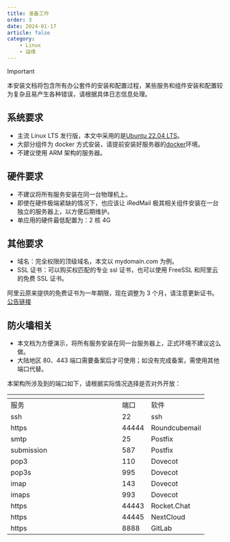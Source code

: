 ```yaml
---
title: 准备工作
order: 3
date: 2024-01-17
article: false
category:
    - Linux
    - 运维
---
```


> [!important]
> 本安装文档将包含所有办公套件的安装和配置过程，某些服务和组件安装和配置较为复杂且易产生各种错误，请根据具体日志信息处理。

## 系统要求

- 主流 Linux LTS 发行版，本文中采用的是[Ubuntu 22.04 LTS](https://ubuntu.com/download/server)。
- 大部分组件为 docker 方式安装，请提前安装好服务器的[docker](https://docs.docker.com/engine/install/ubuntu/)环境。
- 不建议使用 ARM 架构的服务器。

## 硬件要求

- 不建议将所有服务安装在同一台物理机上。
- 即使在硬件极端紧缺的情况下，也应该让 iRedMail 极其相关组件安装在一台独立的服务器上，以方便后期维护。
- 单应用的硬件最低配置为：2 核 4G

## 其他要求

- 域名：完全权限的顶级域名，本文以 mydomain.com 为例。
- SSL 证书：可以购买权匹配的专业 ssl 证书，也可以使用 FreeSSL 和阿里云的免费 SSL 证书。

阿里云原来提供的免费证书为一年期限，现在调整为 3 个月，请注意更新证书。[公告链接](https://help.aliyun.com/zh/ssl-certificate/product-overview/notice-on-adjustment-of-service-policies-for-free-certificates)

## 防火墙相关

- 本文档为方便演示，将所有服务安装在同一台服务器上，正式环境不建议这么做。
- 大陆地区 80、443 端口需要备案后才可使用；如没有完成备案，需使用其他端口代替。

本架构所涉及到的端口如下，请根据实际情况选择是否对外开放：

<table data-header-hidden data-full-width="false"><thead><tr><th width="244.33333333333331"></th><th></th><th></th></tr></thead><tbody><tr><td>服务</td><td>端口</td><td>软件</td></tr><tr><td>ssh</td><td>22</td><td>ssh</td></tr><tr><td>https</td><td>44444</td><td>Roundcubemail</td></tr><tr><td>smtp</td><td>25</td><td>Postfix</td></tr><tr><td>submission</td><td>587</td><td>Postfix</td></tr><tr><td>pop3</td><td>110</td><td>Dovecot</td></tr><tr><td>pop3s</td><td>995</td><td>Dovecot</td></tr><tr><td>imap</td><td>143</td><td>Dovecot</td></tr><tr><td>imaps</td><td>993</td><td>Dovecot</td></tr><tr><td>https</td><td>44443</td><td>Rocket.Chat</td></tr><tr><td>https</td><td>44445</td><td>NextCloud</td></tr><tr><td>https</td><td>8888</td><td>GitLab</td></tr></tbody></table>

